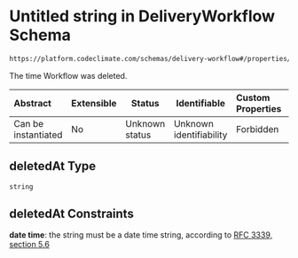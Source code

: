 # Untitled string in DeliveryWorkflow Schema

```txt
https://platform.codeclimate.com/schemas/delivery-workflow#/properties/deletedAt
```

The time Workflow was deleted.


| Abstract            | Extensible | Status         | Identifiable            | Custom Properties | Additional Properties | Access Restrictions | Defined In                                                                                               |
| :------------------ | ---------- | -------------- | ----------------------- | :---------------- | --------------------- | ------------------- | -------------------------------------------------------------------------------------------------------- |
| Can be instantiated | No         | Unknown status | Unknown identifiability | Forbidden         | Allowed               | none                | [DeliveryWorkflow.schema.json\*](../../spec/schemas/DeliveryWorkflow.schema.json "open original schema") |

## deletedAt Type

`string`

## deletedAt Constraints

**date time**: the string must be a date time string, according to [RFC 3339, section 5.6](https://tools.ietf.org/html/rfc3339 "check the specification")
